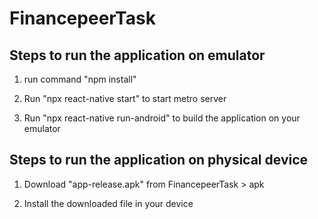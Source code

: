 # FinancepeerTask

## Steps to run the application on emulator

1. run command "npm install"

2. Run "npx react-native start" to start metro server

3. Run "npx react-native run-android" to build the application on your emulator

## Steps to run the application on physical device

1. Download "app-release.apk" from FinancepeerTask > apk

2. Install the downloaded file in your device


